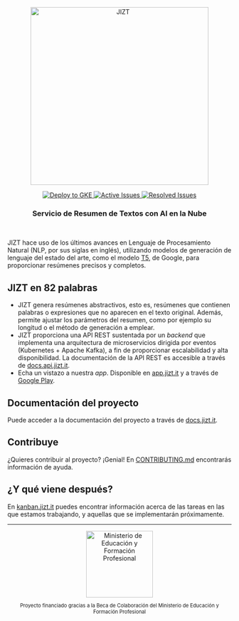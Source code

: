 <p align="center"><img width="400" src="https://github.com/dmlls/jizt/blob/main/img/readme/JIZT-logo.svg" alt="JIZT"></p>

<p align="center" display="inline-block">
  <a href="https://github.com/dmlls/jizt/actions?query=workflow%3A%22Deploy+to+GKE%22">
    <img src="https://github.com/dmlls/jizt/workflows/Deploy%20to%20GKE/badge.svg?branch=main" alt="Deploy to GKE">
  </a>
  <a href="https://deepsource.io/gh/dmlls/jizt/?ref=repository-badge">
    <img src="https://deepsource.io/gh/dmlls/jizt.svg/?label=active+issues" alt="Active Issues">
  </a>
  <a href="https://deepsource.io/gh/dmlls/jizt/?ref=repository-badge">
    <img src="https://deepsource.io/gh/dmlls/jizt.svg/?label=resolved+issues" alt="Resolved Issues">
  </a>
</p>

<h3 align="center">Servicio de Resumen de Textos con AI en la Nube</h3>
<br/> 

JIZT hace uso de los últimos avances en Lenguaje de Procesamiento Natural (NLP, por sus siglas en inglés), utilizando modelos de generación de lenguaje del estado del arte, como el modelo <a href="https://arxiv.org/abs/1910.10683">T5</a>, de Google, para proporcionar resúmenes precisos y completos.

## JIZT en 82 palabras

- JIZT genera resúmenes abstractivos, esto es, resúmenes que contienen palabras o expresiones que no aparecen en el texto original. Además, permite ajustar los parámetros del resumen, como por ejemplo su longitud o el método de generación a emplear.
- JIZT proporciona una API REST sustentada por un *backend* que implementa una arquitectura de microservicios dirigida por eventos (Kubernetes + Apache Kafka), a fin de proporcionar escalabilidad y alta disponibilidad. La documentación de la API REST es accesible a través de [docs.api.jizt.it](https://docs.api.jizt.it).
- Echa un vistazo a nuestra *app*. Disponible en [app.jizt.it](https://app.jizt.it) y a través de [Google Play](https://play.google.com/store/apps/details?id=it.jizt.app).

## Documentación del proyecto

Puede acceder a la documentación del proyecto a través de [docs.jizt.it](https://docs.jizt.it).

## Contribuye

¿Quieres contribuir al proyecto? ¡Genial! En [CONTRIBUTING.md](https://github.com/dmlls/jizt/blob/main/CONTRIBUTING.md) encontrarás información de ayuda.

## ¿Y qué viene después?

En <a href="https://board.jizt.it/public/board/c08ea3322e2876652a0581e79d6430e2dc0c27720d8a06d7853e84c3cd2b">kanban.jizt.it</a> puedes encontrar información acerca de las tareas en las que estamos trabajando, y aquellas que se implementarán próximamente.

---

<div align="center">
  <span align="center"> <img width="150" class="center" src="https://github.com/dmlls/jizt/blob/main/img/readme/ministerio-logo.png" alt="Ministerio de Educación y Formación Profesional"></span>
  <p align="center" style="font-size:0.8em">Proyecto financiado gracias a la Beca de Colaboración del Ministerio de Educación y Formación Profesional</p>
</div>
